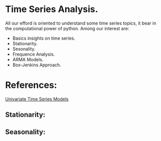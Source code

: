 # Time Series Analysis.
All our efford is oriented to understand some time series topics, it bear in the computational power of python. Among our interest are:
* Basics insights on time series.
* Stationarity.
* Sesonality.
* Frequence Analysis.
* ARMA Models.
* Box-Jenkins Approach.
# References:
[Univariate Time Series Models](https://www.itl.nist.gov/div898/handbook/pmc/section4/pmc44.html)
## Stationarity:
## Seasonality:
